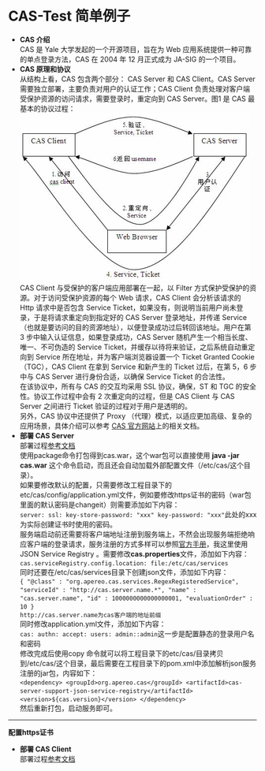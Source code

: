 # CAS-Test 简单例子
* **CAS 介绍**  
CAS 是 Yale 大学发起的一个开源项目，旨在为 Web 应用系统提供一种可靠的单点登录方法，CAS 在 2004 年 12 月正式成为 JA-SIG 的一个项目。
* **CAS 原理和协议**  
从结构上看，CAS 包含两个部分： CAS Server 和 CAS Client。CAS Server 需要独立部署，主要负责对用户的认证工作；CAS Client 负责处理对客户端受保护资源的访问请求，需要登录时，重定向到 CAS Server。图1 是 CAS 最基本的协议过程：  
![CAS基本协议图](cas_protocol.jpg)  
CAS Client 与受保护的客户端应用部署在一起，以 Filter 方式保护受保护的资源。对于访问受保护资源的每个 Web 请求，CAS Client 会分析该请求的 Http 请求中是否包含 Service Ticket，如果没有，则说明当前用户尚未登录，于是将请求重定向到指定好的 CAS Server 登录地址，并传递 Service （也就是要访问的目的资源地址），以便登录成功过后转回该地址。用户在第 3 步中输入认证信息，如果登录成功，CAS Server 随机产生一个相当长度、唯一、不可伪造的 Service Ticket，并缓存以待将来验证，之后系统自动重定向到 Service 所在地址，并为客户端浏览器设置一个 Ticket Granted Cookie（TGC），CAS Client 在拿到 Service 和新产生的 Ticket 过后，在第 5，6 步中与 CAS Server 进行身份合适，以确保 Service Ticket 的合法性。  
在该协议中，所有与 CAS 的交互均采用 SSL 协议，确保，ST 和 TGC 的安全性。协议工作过程中会有 2 次重定向的过程，但是 CAS Client 与 CAS Server 之间进行 Ticket 验证的过程对于用户是透明的。  
另外，CAS 协议中还提供了 Proxy （代理）模式，以适应更加高级、复杂的应用场景，具体介绍可以参考 [CAS 官方网站](https://www.apereo.org/projects/cas)上的相关文档。
* **部署 CAS Server**  
部署过程[参考文档](https://github.com/apereo/cas-overlay-template)  
使用package命令打包得到cas.war，这个war包可以直接使用 **java -jar cas.war** 这个命令启动，而且还会自动加载外部配置文件（/etc/cas/这个目录）。  
如果要修改默认的配置，只需要修改工程目录下的etc/cas/config/application.yml文件，例如要修改https证书的密码（war包里面的默认密码是changeit）则需要添加如下内容：  
`server:
  ssl:
    key-store-password: "xxx"
    key-password: "xxx"`此处的xxx为实际创建证书时使用的密码。  
服务端启动前还需要将客户端地址注册到服务端上，不然会出现服务端拒绝响应客户端的登录请求，服务注册的方式多样可以参照[官方手册](https://apereo.github.io/cas/5.1.x/index.html)，我这里使用JSON Service Registry 。需要修改**cas.properties**文件，添加如下内容：  
`cas.serviceRegistry.config.location: file:/etc/cas/services`  
同时还要在/etc/cas/services目录下创建json文件，添加如下内容：  
`{
  "@class" : "org.apereo.cas.services.RegexRegisteredService",
  "serviceId" : "http://cas.server.name.*",
  "name" : "cas.server.name",
  "id" : 1000000000000000001,
  "evaluationOrder" : 10
}`  
`http://cas.server.name为cas客户端的地址前缀`  
同时修改application.yml文件，添加如下内容：  
`cas:
  authn:
    accept:
      users: admin::admin`这一步是配置静态的登录用户名和密码  
修改完成后使用copy 命令就可以将工程目录下的etc/cas/目录拷贝到/etc/cas/这个目录，最后需要在工程目录下的pom.xml中添加解析json服务注册的jar包，内容如下：  
`<dependency>
    <groupId>org.apereo.cas</groupId>
    <artifactId>cas-server-support-json-service-registry</artifactId>
    <version>${cas.version}</version>
</dependency>`  
然后重新打包，启动服务即可。  
---
**配置https证书**
* **部署 CAS Client**  
部署过程[参考文档](https://github.com/apereo/java-cas-client)
